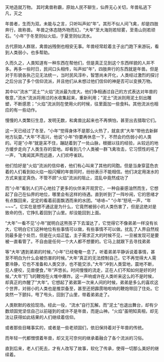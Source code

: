 天地造就万物。
其时禽兽称霸，原始人民不聊生，仙界无心关切，年兽私逃下凡，灭之

年兽者，生而为双。未能与之言，只听叫声如“年”。其形不似人间飞禽，却是四肢奔行，故称兽。
年兽之体态随外物而幻，“大年”至大海则若轻雾，至青山则若顽石。“小年”于冬至则似火焰，于夏至则似流水。

古代原始人群居，禽兽凶残倒也相安无事。年兽经常趁着主子出门跑下来游玩，看到人类弱小，也多帮助。

久而久之，人类知道有一种东西在帮他们，但是真正见到这个东西样貌的人并不多。再多一些时日，民间口头相传，叫声如”年“，四肢奔行的东西就是年兽。但是对于形貌各执己见无法统一，当时民风淳朴，智慧尚未开化，人类经过激烈的探讨之后分出了多个信仰流派，并且他们从未想过他们信仰的神是否可以变换万物。

其中以”流水“”泥土“”火焰“流派最为庞大。他们争相通过自己的方式表达对年兽的敬意，”流水“流派将用过的水收集起来，重新利用；”泥土“流派则用泥土刻出雕塑，不断感恩；“火焰”流派则在使用火的时候，往里面加一些食料。其他流派也相应的有一些动作。

慢慢的人类繁衍生息，发明无数，和禽兽比起来也不再惧怕，甚至出去猎取它们。

这一天已经过了冬至，“小年“觉得身体不是那么火热了，就哀求”大年“带他去新鲜地方玩耍。”大年“不高兴，他说”小年“你要再休息一下，不然会灼伤弱小的人类的。可是”小年“就是呆不住，蹦跶着到了一处山脉，根据以往的经验，从较远的地方缓步走向了人类生存的营地。却看到几个人类被一群飞禽攻击，它习惯性的吼了一声，飞禽闻其声而远遁，人们欢呼雀跃。

他们恰好是”火焰“流派的信仰者，他们有心叫来了其他的同胞。但是当身穿蓝色衣着的人们看到如火焰一般闪耀的年兽同时，纷纷表示不能相信。他们决定用泼水的方式来鉴定真伪，不管不顾“火焰”流派的阻止，混乱中竟然成功了

而“小年”看到人们开心地拉了更多的伙伴来开观赏它，一种自豪感油然而生，它想起了自己在仙界的地位，哪里会有这样的待遇。直到听到了一阵吵闹，它的思绪才有点飘回来，定定的看着前面飘洒而来的水团。“哧哧~” “小年”怒吼一声，“年~~~”。它实在是想不通这是为什么，它竟然被弱小的人类伤害了，但是这绝对是致命的伤，它挣扎着回到了山里。却没能回到上面。

“大年”一看不见“小年”就明白这熊孩子下去溜达了，它觉得它不像弟弟一样没有长大，它明白它们这种地位有些事情可以做，有些事情不可以做。扰乱了人界自然规则最多是个处罚，但是在火焰正猛，主子需求正大的时候不见，一旦被发现可是要被一直看管了。不自由是任何一个大人都不想要的。它马上就跟下去寻找弟弟

等“大年‘遇到弟弟的时候，”小年“已经奄奄一息了。听着弟弟平静诉说着事情，甚至不明白为什么会被伤害的时候。”大年“真正的无法控制自己，它不再觉得大人需要冷静，它也不准备和人类交涉，也不能交涉。”大年“冲到人类营地，震地不断，见人便咬，见兽便食，”年“声悠长。时间慢慢的流走，正在人们不知如何是好的时候，”大年“打飞的鞭炮在火堆中爆炸。这一声响或许在人类听来这么的不是时候，却真正的炸醒了”大年“。它想起了弟弟第一次来人间的时候，弟弟是多么的喜欢这个世界，对弱小的人类也是推崇备至，甚至还把霹雳啪啦响的鞭炮带回了住处。它突然一下颤抖，甩了甩头，回到了山里，带着弟弟走了。

人类默默的收拾现场。经此一役，“流水”自行瓦解。而”泥土”也退出舞台，却有少数顽固党坚信自己以前碰到的或许不是年兽，而是山神。“火焰”虽明知真相，却无法让获得如此结果的人们继续着信仰。

或者那些目睹事实的，或者是一些老顽固们，依旧保持着对于年兽的传统。

而年轻一代都憎恨着年兽，却又无可奈何的继承着融合了各个流派的习俗。

直到后来，老人们死去，才有人改写了故事，软化了传承，使得一切那么美好的继续着。